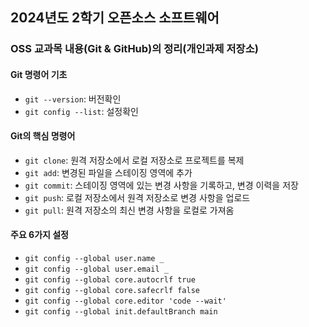## 2024년도 2학기 오픈소스 소프트웨어
### OSS 교과목 내용(Git & GitHub)의 정리(개인과제 저장소)

#### Git 명령어 기초
- `git --version`: 버전확인
- `git config --list`: 설정확인

#### Git의 핵심 명령어
- `git clone`: 원격 저장소에서 로컬 저장소로 프로젝트를 복제
- `git add`: 변경된 파일을 스테이징 영역에 추가
- `git commit`: 스테이징 영역에 있는 변경 사항을 기록하고, 변경 이력을 저장
- `git push`: 로컬 저장소에서 원격 저장소로 변경 사항을 업로드
- `git pull`: 원격 저장소의 최신 변경 사항을 로컬로 가져옴

#### 주요 6가지 설정
- `git config --global user.name _`
- `git config --global user.email _`
- `git config --global core.autocrlf true`
- `git config --global core.safecrlf false`
- `git config --global core.editor 'code --wait'`
- `git config --global init.defaultBranch main`
